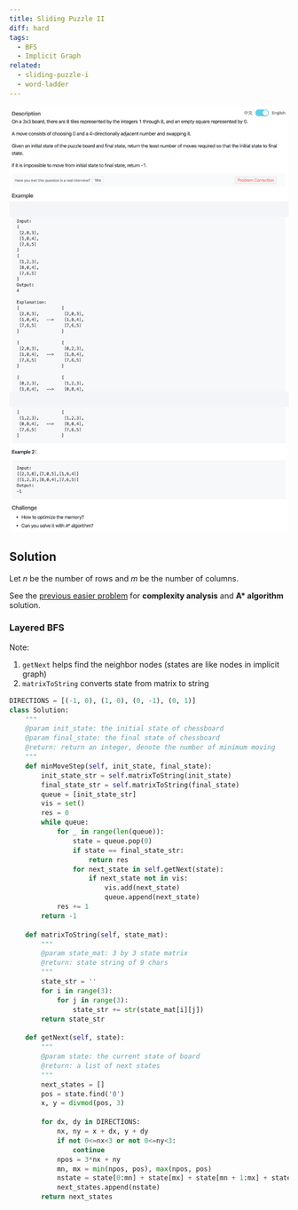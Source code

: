 ```yaml
---
title: Sliding Puzzle II
diff: hard
tags:
  - BFS
  - Implicit Graph
related:
  - sliding-puzzle-i
  - word-ladder
---
```


<img class="medium-zoom" src="/algo/sliding-puzzle-ii.png" alt="https://www.lintcode.com/problem/sliding-puzzle-ii">

## Solution

Let $n$ be the number of rows and $m$ be the number of columns.

See the [previous easier problem](sliding-puzzle-i) for **complexity analysis** and **A\* algorithm** solution.

### Layered BFS

Note:

1. `getNext` helps find the neighbor nodes (states are like nodes in implicit graph)
2. `matrixToString` converts state from matrix to string

```py
DIRECTIONS = [(-1, 0), (1, 0), (0, -1), (0, 1)]
class Solution:
    """
    @param init_state: the initial state of chessboard
    @param final_state: the final state of chessboard
    @return: return an integer, denote the number of minimum moving
    """
    def minMoveStep(self, init_state, final_state):
        init_state_str = self.matrixToString(init_state)
        final_state_str = self.matrixToString(final_state)
        queue = [init_state_str]
        vis = set()
        res = 0
        while queue:
            for _ in range(len(queue)):
                state = queue.pop(0)
                if state == final_state_str:
                    return res
                for next_state in self.getNext(state):
                    if next_state not in vis:
                        vis.add(next_state)
                        queue.append(next_state)
            res += 1
        return -1

    def matrixToString(self, state_mat):
        """
        @param state_mat: 3 by 3 state matrix
        @return: state string of 9 chars
        """
        state_str = ''
        for i in range(3):
            for j in range(3):
                state_str += str(state_mat[i][j])
        return state_str

    def getNext(self, state):
        """
        @param state: the current state of board
        @return: a list of next states
        """
        next_states = []
        pos = state.find('0')
        x, y = divmod(pos, 3)

        for dx, dy in DIRECTIONS:
            nx, ny = x + dx, y + dy
            if not 0<=nx<3 or not 0<=ny<3:
                continue
            npos = 3*nx + ny
            mn, mx = min(npos, pos), max(npos, pos)
            nstate = state[0:mn] + state[mx] + state[mn + 1:mx] + state[mn] + state[mx + 1:]
            next_states.append(nstate)
        return next_states
```
